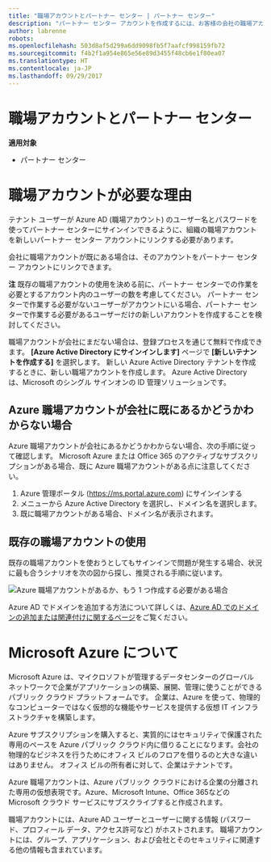 ```yaml
---
title: "職場アカウントとパートナー センター | パートナー センター"
description: "パートナー センター アカウントを作成するには、お客様の会社の職場アカウントが必要です。"
author: labrenne
robots: 
ms.openlocfilehash: 503d8af5d299a6dd9098fb5f7aafcf998159fb72
ms.sourcegitcommit: f4b2f1a954e865e56e89d3455f48cb6e1f80ea07
ms.translationtype: HT
ms.contentlocale: ja-JP
ms.lasthandoff: 09/29/2017
---
```

# <a name="your-work-account-and-partner-center"></a>職場アカウントとパートナー センター  

**適用対象**

-  パートナー センター

# <a name="why-you-need-a-work-account"></a>職場アカウントが必要な理由

テナント ユーザーが Azure AD (職場アカウント) のユーザー名とパスワードを使ってパートナー センターにサインインできるように、組織の職場アカウントを新しいパートナー センター アカウントにリンクする必要があります。

会社に職場アカウントが既にある場合は、そのアカウントをパートナー センター アカウントにリンクできます。 

**注** 既存の職場アカウントの使用を決める前に、パートナー センターでの作業を必要とするアカウント内のユーザーの数を考慮してください。 パートナー センターで作業する必要がないユーザーがアカウントにいる場合、パートナー センターで作業する必要があるユーザーだけの新しいアカウントを作成することを検討してください。

職場アカウントが会社にまだない場合は、登録プロセスを通じて無料で作成できます。 **[Azure Active Directory にサインインします]** ページで **[新しいテナントを作成する]** を選択します。 新しい Azure Active Directory テナントを作成するときに、新しい職場アカウントを作成します。 Azure Active Directory は、Microsoft のシングル サインオンの ID 管理ソリューションです。

## <a name="not-sure-if-your-company-already-has-an-azure-work-account"></a>Azure 職場アカウントが会社に既にあるかどうかわからない場合

Azure 職場アカウントが会社にあるかどうかわからない場合、次の手順に従って確認します。 Microsoft Azure または Office 365 のアクティブなサブスクリプションがある場合、既に Azure 職場アカウントがある点に注意してください。
1.  Azure 管理ポータル (https://ms.portal.azure.com) にサインインする
2.  メニューから Azure Active Directory を選択し、ドメイン名を選択します。
3.  既に職場アカウントがある場合、ドメイン名が表示されます。

## <a name="using-an-existing-work-account"></a>既存の職場アカウントの使用

既存の職場アカウントを使おうとしてもサインインで問題が発生する場合、状況に最も合うシナリオを次の図から探し、推奨される手順に従います。 

![Azure 職場アカウントがあるか、もう 1 つ作成する必要がある場合](images/onboardingAADFlow.png)

Azure AD でドメインを追加する方法について詳しくは、[Azure AD でのドメインの追加または関連付けに関するページ](https://docs.microsoft.com/azure/active-directory/active-directory-add-domain)をご覧ください。

# <a name="about-microsoft-azure"></a>Microsoft Azure について

Microsoft Azure は、マイクロソフトが管理するデータセンターのグローバル ネットワークで企業がアプリケーションの構築、展開、管理に使うことができるパブリック クラウド プラットフォームです。 企業は、Azure を使って、物理的なコンピューターではなく仮想的な機能やサービスを提供する仮想 IT インフラストラクチャを構築します。 

Azure サブスクリプションを購入すると、実質的にはセキュリティで保護された専用のペースを Azure パブリック クラウド内に借りることになります。会社の物理的なビジネスを行うためにオフィス ビルのフロアを借りるのと大きな違いはありません。 オフィス ビルの所有者に対して、企業はテナントです。 

Azure 職場アカウントは、Azure パブリック クラウドにおける企業の分離された専用の仮想表現です。Azure、Microsoft Intune、Office 365などの Microsoft クラウド サービスにサブスクライブすると作成されます。 

職場アカウントには、Azure AD ユーザーとユーザーに関する情報 (パスワード、プロフィール データ、アクセス許可など) がホストされます。 職場アカウントには、グループ、アプリケーション、および会社とそのセキュリティに関連する他の情報も含まれています。 
